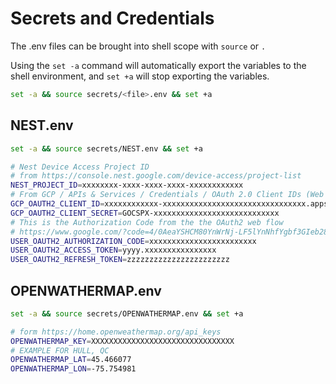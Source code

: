 # Secrets and Credentials

The .env files can be brought into shell scope with `source` or `.`

Using the `set -a` command will automatically export the variables to the shell environment,
and `set +a` will stop exporting the variables.

```bash
set -a && source secrets/<file>.env && set +a
```

## NEST.env

```bash
set -a && source secrets/NEST.env && set +a
```

```bash
# Nest Device Access Project ID
# from https://console.nest.google.com/device-access/project-list
NEST_PROJECT_ID=xxxxxxxx-xxxx-xxxx-xxxx-xxxxxxxxxxxx
# From GCP / APIs & Services / Credentials / OAuth 2.0 Client IDs (Web Application)
GCP_OAUTH2_CLIENT_ID=xxxxxxxxxxxx-xxxxxxxxxxxxxxxxxxxxxxxxxxxxxxxx.apps.googleusercontent.com
GCP_OAUTH2_CLIENT_SECRET=GOCSPX-xxxxxxxxxxxxxxxxxxxxxxxxxxxx
# This is the Authorization Code from the the OAuth2 web flow
# https://www.google.com/?code=4/0AeaYSHCM80YnWrNj-LF5lYnNhfYgbf3GIeb283gmtAebDxhYYIo_tWAVVYkGfh9ulp7aQg&scope=https://www.googleapis.com/auth/sdm.service
USER_OAUTH2_AUTHORIZATION_CODE=xxxxxxxxxxxxxxxxxxxxxxxx
USER_OAUTH2_ACCESS_TOKEN=yyyy.xxxxxxxxxxxxxxxx
USER_OAUTH2_REFRESH_TOKEN=zzzzzzzzzzzzzzzzzzzzzzz
```

## OPENWATHERMAP.env

```bash
set -a && source secrets/OPENWATHERMAP.env && set +a
```

```bash
# form https://home.openweathermap.org/api_keys
OPENWATHERMAP_KEY=XXXXXXXXXXXXXXXXXXXXXXXXXXXXXXXX
# EXAMPLE FOR HULL, QC
OPENWATHERMAP_LAT=45.466077
OPENWATHERMAP_LON=-75.754981
```
